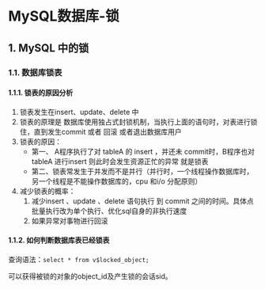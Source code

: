 # MySQL数据库-锁

## 1. MySQL 中的锁

### 1.1. 数据库锁表

#### 1.1.1. 锁表的原因分析

1. 锁表发生在insert、update、delete 中
2. 锁表的原理是 数据库使用独占式封锁机制，当执行上面的语句时，对表进行锁住，直到发生commit 或者 回滚 或者退出数据库用户
3. 锁表的原因：
	- 第一、 A程序执行了对 tableA 的 insert ，并还未 commit时，B程序也对tableA 进行insert 则此时会发生资源正忙的异常 就是锁表
	- 第二、锁表常发生于并发而不是并行（并行时，一个线程操作数据库时，另一个线程是不能操作数据库的，cpu 和i/o 分配原则）
4. 减少锁表的概率：
	1. 减少insert 、update 、delete 语句执行 到 commit 之间的时间。具体点批量执行改为单个执行、优化sql自身的非执行速度
	2. 如果异常对事物进行回滚

#### 1.1.2. 如何判断数据库表已经锁表

查询语法：`select * from v$locked_object;`

可以获得被锁的对象的object_id及产生锁的会话sid。
